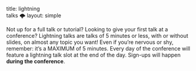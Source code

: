 title: lightning <br/> talks 🌩️
layout: simple

Not up for a full talk or tutorial? Looking to give your first talk at a conference? Lightning talks are talks of 5 minutes or less, with or without slides, on almost any topic you want! Even if you’re nervous or shy, remember: it’s a MAXIMUM of 5 minutes. Every day of the conference will feature a lightning talk slot at the end of the day. Sign-ups will happen **during the conference**.
